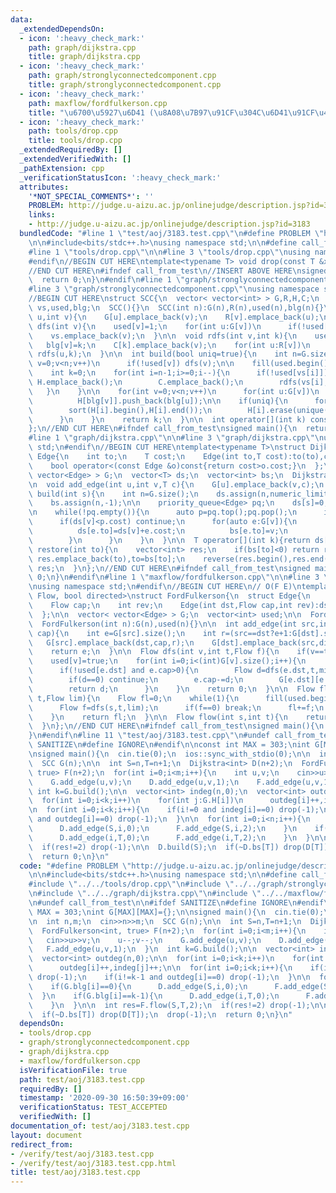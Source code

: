 ```yaml
---
data:
  _extendedDependsOn:
  - icon: ':heavy_check_mark:'
    path: graph/dijkstra.cpp
    title: graph/dijkstra.cpp
  - icon: ':heavy_check_mark:'
    path: graph/stronglyconnectedcomponent.cpp
    title: graph/stronglyconnectedcomponent.cpp
  - icon: ':heavy_check_mark:'
    path: maxflow/fordfulkerson.cpp
    title: "\u6700\u5927\u6D41 (\u8A08\u7B97\u91CF\u304C\u6D41\u91CF\u4F9D\u5B58)"
  - icon: ':heavy_check_mark:'
    path: tools/drop.cpp
    title: tools/drop.cpp
  _extendedRequiredBy: []
  _extendedVerifiedWith: []
  _pathExtension: cpp
  _verificationStatusIcon: ':heavy_check_mark:'
  attributes:
    '*NOT_SPECIAL_COMMENTS*': ''
    PROBLEM: http://judge.u-aizu.ac.jp/onlinejudge/description.jsp?id=3183
    links:
    - http://judge.u-aizu.ac.jp/onlinejudge/description.jsp?id=3183
  bundledCode: "#line 1 \"test/aoj/3183.test.cpp\"\n#define PROBLEM \"http://judge.u-aizu.ac.jp/onlinejudge/description.jsp?id=3183\"\
    \n\n#include<bits/stdc++.h>\nusing namespace std;\n\n#define call_from_test\n\
    #line 1 \"tools/drop.cpp\"\n\n#line 3 \"tools/drop.cpp\"\nusing namespace std;\n\
    #endif\n//BEGIN CUT HERE\ntemplate<typename T> void drop(const T &x){cout<<x<<endl;exit(0);}\n\
    //END CUT HERE\n#ifndef call_from_test\n//INSERT ABOVE HERE\nsigned main(){\n\
    \  return 0;\n}\n#endif\n#line 1 \"graph/stronglyconnectedcomponent.cpp\"\n\n\
    #line 3 \"graph/stronglyconnectedcomponent.cpp\"\nusing namespace std;\n#endif\n\
    //BEGIN CUT HERE\nstruct SCC{\n  vector< vector<int> > G,R,H,C;\n  vector<int>\
    \ vs,used,blg;\n  SCC(){}\n  SCC(int n):G(n),R(n),used(n),blg(n){}\n\n  void add_edge(int\
    \ u,int v){\n    G[u].emplace_back(v);\n    R[v].emplace_back(u);\n  }\n\n  void\
    \ dfs(int v){\n    used[v]=1;\n    for(int u:G[v])\n      if(!used[u]) dfs(u);\n\
    \    vs.emplace_back(v);\n  }\n\n  void rdfs(int v,int k){\n    used[v]=1;\n \
    \   blg[v]=k;\n    C[k].emplace_back(v);\n    for(int u:R[v])\n      if(!used[u])\
    \ rdfs(u,k);\n  }\n\n  int build(bool uniq=true){\n    int n=G.size();\n    for(int\
    \ v=0;v<n;v++)\n      if(!used[v]) dfs(v);\n\n    fill(used.begin(),used.end(),0);\n\
    \    int k=0;\n    for(int i=n-1;i>=0;i--){\n      if(!used[vs[i]]){\n       \
    \ H.emplace_back();\n        C.emplace_back();\n        rdfs(vs[i],k++);\n   \
    \   }\n    }\n\n    for(int v=0;v<n;v++)\n      for(int u:G[v])\n        if(blg[v]!=blg[u])\n\
    \          H[blg[v]].push_back(blg[u]);\n\n    if(uniq){\n      for(int i=0;i<k;i++){\n\
    \        sort(H[i].begin(),H[i].end());\n        H[i].erase(unique(H[i].begin(),H[i].end()),H[i].end());\n\
    \      }\n    }\n    return k;\n  }\n\n  int operator[](int k) const{return blg[k];}\n\
    };\n//END CUT HERE\n#ifndef call_from_test\nsigned main(){\n  return 0;\n}\n#endif\n\
    #line 1 \"graph/dijkstra.cpp\"\n\n#line 3 \"graph/dijkstra.cpp\"\nusing namespace\
    \ std;\n#endif\n//BEGIN CUT HERE\ntemplate<typename T>\nstruct Dijkstra{\n  struct\
    \ Edge{\n    int to;\n    T cost;\n    Edge(int to,T cost):to(to),cost(cost){}\n\
    \    bool operator<(const Edge &o)const{return cost>o.cost;}\n  };\n\n  vector<\
    \ vector<Edge> > G;\n  vector<T> ds;\n  vector<int> bs;\n  Dijkstra(int n):G(n){}\n\
    \n  void add_edge(int u,int v,T c){\n    G[u].emplace_back(v,c);\n  }\n\n  void\
    \ build(int s){\n    int n=G.size();\n    ds.assign(n,numeric_limits<T>::max());\n\
    \    bs.assign(n,-1);\n\n    priority_queue<Edge> pq;\n    ds[s]=0;\n    pq.emplace(s,ds[s]);\n\
    \n    while(!pq.empty()){\n      auto p=pq.top();pq.pop();\n      int v=p.to;\n\
    \      if(ds[v]<p.cost) continue;\n      for(auto e:G[v]){\n        if(ds[e.to]>ds[v]+e.cost){\n\
    \          ds[e.to]=ds[v]+e.cost;\n          bs[e.to]=v;\n          pq.emplace(e.to,ds[e.to]);\n\
    \        }\n      }\n    }\n  }\n\n  T operator[](int k){return ds[k];}\n\n  vector<int>\
    \ restore(int to){\n    vector<int> res;\n    if(bs[to]<0) return res;\n    while(~to)\
    \ res.emplace_back(to),to=bs[to];\n    reverse(res.begin(),res.end());\n    return\
    \ res;\n  }\n};\n//END CUT HERE\n#ifndef call_from_test\nsigned main(){\n  return\
    \ 0;\n}\n#endif\n#line 1 \"maxflow/fordfulkerson.cpp\"\n\n#line 3 \"maxflow/fordfulkerson.cpp\"\
    \nusing namespace std;\n#endif\n//BEGIN CUT HERE\n// O(F E)\ntemplate<typename\
    \ Flow, bool directed>\nstruct FordFulkerson{\n  struct Edge{\n    int dst;\n\
    \    Flow cap;\n    int rev;\n    Edge(int dst,Flow cap,int rev):dst(dst),cap(cap),rev(rev){}\n\
    \  };\n\n  vector< vector<Edge> > G;\n  vector<int> used;\n\n  FordFulkerson(){}\n\
    \  FordFulkerson(int n):G(n),used(n){}\n\n  int add_edge(int src,int dst,Flow\
    \ cap){\n    int e=G[src].size();\n    int r=(src==dst?e+1:G[dst].size());\n \
    \   G[src].emplace_back(dst,cap,r);\n    G[dst].emplace_back(src,directed?0:cap,e);\n\
    \    return e;\n  }\n\n  Flow dfs(int v,int t,Flow f){\n    if(v==t) return f;\n\
    \    used[v]=true;\n    for(int i=0;i<(int)G[v].size();i++){\n      Edge &e=G[v][i];\n\
    \      if(!used[e.dst] and e.cap>0){\n        Flow d=dfs(e.dst,t,min(f,e.cap));\n\
    \        if(d==0) continue;\n        e.cap-=d;\n        G[e.dst][e.rev].cap+=d;\n\
    \        return d;\n      }\n    }\n    return 0;\n  }\n\n  Flow flow(int s,int\
    \ t,Flow lim){\n    Flow fl=0;\n    while(1){\n      fill(used.begin(),used.end(),0);\n\
    \      Flow f=dfs(s,t,lim);\n      if(f==0) break;\n      fl+=f;\n      lim-=f;\n\
    \    }\n    return fl;\n  }\n\n  Flow flow(int s,int t){\n    return flow(s,t,numeric_limits<Flow>::max()/2);\n\
    \  }\n};\n//END CUT HERE\n#ifndef call_from_test\nsigned main(){\n  return 0;\n\
    }\n#endif\n#line 11 \"test/aoj/3183.test.cpp\"\n#undef call_from_test\n\n#ifdef\
    \ SANITIZE\n#define IGNORE\n#endif\n\nconst int MAX = 303;\nint G[MAX][MAX]={};\n\
    \nsigned main(){\n  cin.tie(0);\n  ios::sync_with_stdio(0);\n\n  int n,m;\n  cin>>n>>m;\n\
    \  SCC G(n);\n\n  int S=n,T=n+1;\n  Dijkstra<int> D(n+2);\n  FordFulkerson<int,\
    \ true> F(n+2);\n  for(int i=0;i<m;i++){\n    int u,v;\n    cin>>u>>v;\n    u--;v--;\n\
    \    G.add_edge(u,v);\n    D.add_edge(u,v,1);\n    F.add_edge(u,v,1);\n  }\n \
    \ int k=G.build();\n\n  vector<int> indeg(n,0);\n  vector<int> outdeg(n,0);\n\n\
    \  for(int i=0;i<k;i++)\n    for(int j:G.H[i])\n      outdeg[i]++,indeg[j]++;\n\
    \n  for(int i=0;i<k;i++){\n    if(i!=0 and indeg[i]==0) drop(-1);\n    if(i!=k-1\
    \ and outdeg[i]==0) drop(-1);\n  }\n\n  for(int i=0;i<n;i++){\n    if(G.blg[i]==0){\n\
    \      D.add_edge(S,i,0);\n      F.add_edge(S,i,2);\n    }\n    if(G.blg[i]==k-1){\n\
    \      D.add_edge(i,T,0);\n      F.add_edge(i,T,2);\n    }\n  }\n\n  int res=F.flow(S,T,2);\n\
    \  if(res!=2) drop(-1);\n\n  D.build(S);\n  if(~D.bs[T]) drop(D[T]);\n  drop(-1);\n\
    \  return 0;\n}\n"
  code: "#define PROBLEM \"http://judge.u-aizu.ac.jp/onlinejudge/description.jsp?id=3183\"\
    \n\n#include<bits/stdc++.h>\nusing namespace std;\n\n#define call_from_test\n\
    #include \"../../tools/drop.cpp\"\n#include \"../../graph/stronglyconnectedcomponent.cpp\"\
    \n#include \"../../graph/dijkstra.cpp\"\n#include \"../../maxflow/fordfulkerson.cpp\"\
    \n#undef call_from_test\n\n#ifdef SANITIZE\n#define IGNORE\n#endif\n\nconst int\
    \ MAX = 303;\nint G[MAX][MAX]={};\n\nsigned main(){\n  cin.tie(0);\n  ios::sync_with_stdio(0);\n\
    \n  int n,m;\n  cin>>n>>m;\n  SCC G(n);\n\n  int S=n,T=n+1;\n  Dijkstra<int> D(n+2);\n\
    \  FordFulkerson<int, true> F(n+2);\n  for(int i=0;i<m;i++){\n    int u,v;\n \
    \   cin>>u>>v;\n    u--;v--;\n    G.add_edge(u,v);\n    D.add_edge(u,v,1);\n \
    \   F.add_edge(u,v,1);\n  }\n  int k=G.build();\n\n  vector<int> indeg(n,0);\n\
    \  vector<int> outdeg(n,0);\n\n  for(int i=0;i<k;i++)\n    for(int j:G.H[i])\n\
    \      outdeg[i]++,indeg[j]++;\n\n  for(int i=0;i<k;i++){\n    if(i!=0 and indeg[i]==0)\
    \ drop(-1);\n    if(i!=k-1 and outdeg[i]==0) drop(-1);\n  }\n\n  for(int i=0;i<n;i++){\n\
    \    if(G.blg[i]==0){\n      D.add_edge(S,i,0);\n      F.add_edge(S,i,2);\n  \
    \  }\n    if(G.blg[i]==k-1){\n      D.add_edge(i,T,0);\n      F.add_edge(i,T,2);\n\
    \    }\n  }\n\n  int res=F.flow(S,T,2);\n  if(res!=2) drop(-1);\n\n  D.build(S);\n\
    \  if(~D.bs[T]) drop(D[T]);\n  drop(-1);\n  return 0;\n}\n"
  dependsOn:
  - tools/drop.cpp
  - graph/stronglyconnectedcomponent.cpp
  - graph/dijkstra.cpp
  - maxflow/fordfulkerson.cpp
  isVerificationFile: true
  path: test/aoj/3183.test.cpp
  requiredBy: []
  timestamp: '2020-09-30 16:50:39+09:00'
  verificationStatus: TEST_ACCEPTED
  verifiedWith: []
documentation_of: test/aoj/3183.test.cpp
layout: document
redirect_from:
- /verify/test/aoj/3183.test.cpp
- /verify/test/aoj/3183.test.cpp.html
title: test/aoj/3183.test.cpp
---
```


